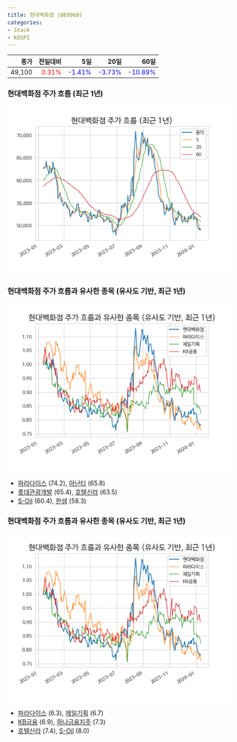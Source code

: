 ```yaml
---
title: 현대백화점 (069960)
categories:
- Stock
- KOSPI
---
```


|종가|전일대비|5일|20일|60일|
|---:|-------:|--:|---:|---:|
|49,100|<span style="color: red">0.31%</span>|<span style="color: blue">-1.41%</span>|<span style="color: blue">-3.73%</span>|<span style="color: blue">-10.89%</span>|

<!-- more -->
### 현대백화점 주가 흐름 (최근 1년)
![069960](/assets/images/stock/069960.png)


### 현대백화점 주가 흐름과 유사한 종목 (유사도 기반, 최근 1년)
![069960](/assets/images/stock/069960_sim.png)

- [파라다이스](/034230/) (74.2), [아난티](/025980/) (65.8)
- [롯데관광개발](/032350/) (65.4), [호텔신라](/008770/) (63.5)
- [S-Oil](/010950/) (60.4), [한샘](/009240/) (58.3)


### 현대백화점 주가 흐름과 유사한 종목 (유사도 기반, 최근 1년)
![069960](/assets/images/stock/069960_sim.png)

- [파라다이스](/034230/) (6.3), [제일기획](/030000/) (6.7)
- [KB금융](/105560/) (6.9), [하나금융지주](/086790/) (7.3)
- [호텔신라](/008770/) (7.4), [S-Oil](/010950/) (8.0)